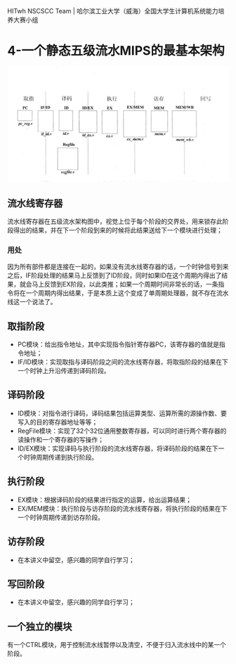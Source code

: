 HITwh NSCSCC Team | 哈尔滨工业大学（威海）全国大学生计算机系统能力培养大赛小组

# 4-一个静态五级流水MIPS的最基本架构

![1](./pic/4/1.jpg)

## 流水线寄存器

流水线寄存器在五级流水架构图中，视觉上位于每个阶段的交界处，用来锁存此阶段得出的结果，并在下一个阶段到来的时候将此结果送给下一个模块进行处理；

### 用处

因为所有部件都是连接在一起的，如果没有流水线寄存器的话，一个时钟信号到来之后，IF阶段处理的结果马上反馈到了ID阶段，同时如果ID在这个周期内得出了结果，就会马上反馈到EX阶段，以此类推；如果一个周期时间非常长的话，一条指令将在一个周期内得出结果，于是本质上这个变成了单周期处理器，就不存在流水线这一个说法了。

## 取指阶段

- PC模块：给出指令地址，其中实现指令指针寄存器PC，该寄存器的值就是指令地址；
- IF/ID模块：实现取指与译码阶段之间的流水线寄存器，将取指阶段的结果在下一个时钟上升沿传递到译码阶段。

## 译码阶段

- ID模块：对指令进行译码，译码结果包括运算类型、运算所需的源操作数、要写入的目的寄存器地址等等；
- RegFile模块：实现了32个32位通用整数寄存器，可以同时进行两个寄存器的读操作和一个寄存器的写操作；
- ID/EX模块：实现译码与执行阶段的流水线寄存器，将译码阶段的结果在下一个时钟周期传递到执行阶段。

## 执行阶段

- EX模块：根据译码阶段的结果进行指定的运算，给出运算结果；
- EX/MEM模块：执行阶段与访存阶段的流水线寄存器，将执行阶段的结果在下一个时钟周期传递到访存阶段。

## 访存阶段

- 在本讲义中留空，感兴趣的同学自行学习；

## 写回阶段

- 在本讲义中留空，感兴趣的同学自行学习；

## 一个独立的模块

有一个CTRL模块，用于控制流水线暂停以及清空，不便于归入流水线中的某一个阶段。